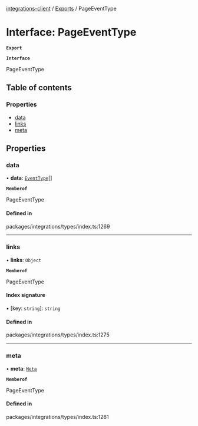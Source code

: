 [integrations-client](../README.md) / [Exports](../modules.md) / PageEventType

# Interface: PageEventType

**`Export`**

**`Interface`**

PageEventType

## Table of contents

### Properties

- [data](PageEventType.md#data)
- [links](PageEventType.md#links)
- [meta](PageEventType.md#meta)

## Properties

### data

• **data**: [`EventType`](EventType.md)[]

**`Memberof`**

PageEventType

#### Defined in

packages/integrations/types/index.ts:1269

___

### links

• **links**: `Object`

**`Memberof`**

PageEventType

#### Index signature

▪ [key: `string`]: `string`

#### Defined in

packages/integrations/types/index.ts:1275

___

### meta

• **meta**: [`Meta`](Meta.md)

**`Memberof`**

PageEventType

#### Defined in

packages/integrations/types/index.ts:1281
